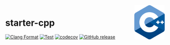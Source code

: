 <img align="right" width="96px" src="./assets/1200px_cpp_logo.svg.png">

# starter-cpp

[![Clang Format](https://github.com/Dup4/starter-cpp/workflows/Clang%20Format/badge.svg)](https://github.com/Dup4/starter-cpp/actions/workflows/clang_format.yml)
[![Test](https://github.com/Dup4/starter-cpp/workflows/Test/badge.svg)](https://github.com/Dup4/starter-cpp/actions/workflows/test.yml)
[![codecov](https://codecov.io/gh/Dup4/starter-cpp/branch/main/graph/badge.svg)](https://codecov.io/gh/Dup4/starter-cpp)
[![GitHub release](https://img.shields.io/github/release/Dup4/starter-cpp.svg)](https://GitHub.com/Dup4/starter-cpp/releases/)
